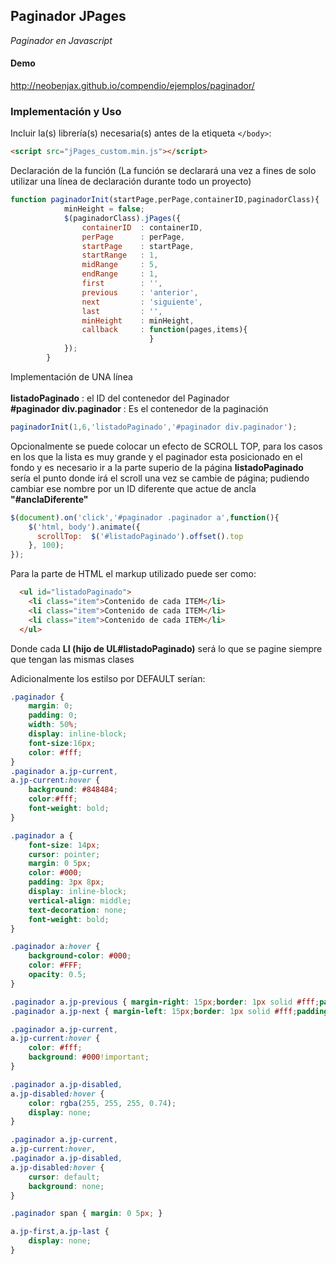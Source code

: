 Paginador JPages
-------

[1]: <https://github.com/neobenjax/compendio>

_Paginador en Javascript_

#### Demo

<http://neobenjax.github.io/compendio/ejemplos/paginador/>

### Implementación y Uso

Incluir la(s) librería(s) necesaria(s) antes de la etiqueta `</body>`:

```html
<script src="jPages_custom.min.js"></script>
```

Declaración de la función (La función se declarará una vez a fines de solo utilizar una línea de declaración durante todo un proyecto)

```javascript
function paginadorInit(startPage,perPage,containerID,paginadorClass){
			minHeight = false;
	        $(paginadorClass).jPages({
	            containerID  : containerID,
	            perPage      : perPage,
	            startPage    : startPage,
	            startRange   : 1,
	            midRange     : 5,
	            endRange     : 1,
	            first        : '',
	            previous     : 'anterior',
	            next         : 'siguiente',
	            last         : '',
	            minHeight    : minHeight,
	            callback     : function(pages,items){
	                           }
	        });    
		}
```

Implementación de UNA línea
<br><br>
<b>listadoPaginado</b> : el ID del contenedor del Paginador
<br>
<b>#paginador div.paginador</b> : Es el contenedor de la paginación

```javascript
paginadorInit(1,6,'listadoPaginado','#paginador div.paginador');
```
Opcionalmente se puede colocar un efecto de SCROLL TOP, para los casos en los que la lista es muy grande y el paginador 
esta posicionado en el fondo y es necesario ir a la parte superio de la página <b>listadoPaginado</b> sería el punto donde irá el scroll una vez se cambie de página;
pudiendo cambiar ese nombre por un ID diferente que actue de ancla <b>"#anclaDiferente"</b>

```javascript
$(document).on('click','#paginador .paginador a',function(){
	$('html, body').animate({
	  scrollTop:  $('#listadoPaginado').offset().top
	}, 100);
});
```
Para la parte de HTML el markup utilizado puede ser como:
```html
  <ul id="listadoPaginado">
  	<li class="item">Contenido de cada ITEM</li>
  	<li class="item">Contenido de cada ITEM</li>
  	<li class="item">Contenido de cada ITEM</li>
  </ul>
```
Donde cada <b>LI (hijo de UL#listadoPaginado)</b> será lo que se pagine siempre que tengan las mismas clases

Adicionalmente los estilso por DEFAULT serían:
```css
.paginador {
    margin: 0;
    padding: 0;
    width: 50%;
    display: inline-block;
    font-size:16px;
    color: #fff;
}
.paginador a.jp-current,
a.jp-current:hover {
    background: #848484;
    color:#fff;
    font-weight: bold;
}

.paginador a {
    font-size: 14px;
    cursor: pointer;
    margin: 0 5px;
    color: #000;
    padding: 3px 8px;
    display: inline-block;
    vertical-align: middle;
    text-decoration: none;
    font-weight: bold;
}

.paginador a:hover {
    background-color: #000;
    color: #FFF;
    opacity: 0.5;
}

.paginador a.jp-previous { margin-right: 15px;border: 1px solid #fff;padding: 6px 29px;}
.paginador a.jp-next { margin-left: 15px;border: 1px solid #fff;padding: 3px 8px;}

.paginador a.jp-current,
a.jp-current:hover {
    color: #fff;
    background: #000!important;
}

.paginador a.jp-disabled,
a.jp-disabled:hover {
    color: rgba(255, 255, 255, 0.74);
    display: none;
}

.paginador a.jp-current,
a.jp-current:hover,
.paginador a.jp-disabled,
a.jp-disabled:hover {
    cursor: default;
    background: none;
}

.paginador span { margin: 0 5px; }

a.jp-first,a.jp-last {
    display: none;
}
```
